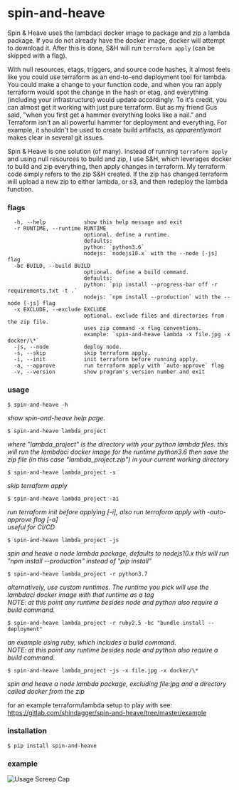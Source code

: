 # spin-and-heave  
  
Spin &amp; Heave uses the lambdaci docker image to package and zip a lambda package.
If you do not already have the docker image, docker will attempt to download it.
After this is done, S&amp;H will run `terraform apply` (can be skipped with a flag).  
  
With null resources, etags, triggers,
and source code hashes, it almost feels like you could use terraform as an end-to-end deployment
tool for lambda.  You could make a change to your function code, and when you ran
apply terraform would spot the change in the hash or etag, and everything (including
your infrastructure) would update accordingly. To it's credit, you can almost get it
working with just pure terraform. But as my friend Gus said, "when you first get a
hammer everything looks like a nail." and Terraform isn't an all powerful hammer for
deployment and everything. For example, it shouldn't be used to create build
artifacts, as *apparentlymart* makes clear in several git issues.  

Spin &amp; Heave is one solution (of many). Instead of running `terraform apply` 
and using null resources to build and zip, I use S&amp;H, which leverages docker to 
build and zip everything, then apply changes in terraform. My terraform code simply 
refers to the zip S&amp;H created. If the zip has changed terraform will upload a new 
zip to either lambda, or s3, and then redeploy the lambda function.   
  
### flags  
```
  -h, --help            show this help message and exit
  -r RUNTIME, --runtime RUNTIME
                        optional. define a runtime.
                        defaults:
                        python: `python3.6`
                        nodejs: `nodejs10.x` with the --node [-js] flag
  -bc BUILD, --build BUILD
                        optional. define a build command.
                        defaults:
                        python: `pip install --progress-bar off -r requirements.txt -t .`
                        nodejs: `npm install --production` with the --node [-js] flag
  -x EXCLUDE, --exclude EXCLUDE
                        optional. exclude files and directories from the zip file.
                        uses zip command -x flag conventions.
                        example: `spin-and-heave lambda -x file.jpg -x docker/\*`
  -js, --node           deploy node.
  -s, --skip            skip terraform apply.
  -i, --init            init terraform before running apply.
  -a, --approve         run terraform apply with `auto-approve` flag
  -v, --version         show program's version number and exit
```
  
### usage  
  
`$ spin-and-heave -h`  
  
*show spin-and-heave help page.*   
  
`$ spin-and-heave lambda_project`  

*where "lambda_project" is the directory with your python lambda files.
this will run the lambdaci docker image for the runtime python3.6
then save the zip file (in this case "lambda_project.zip") in your current
working directory*  
  
`$ spin-and-heave lambda_project -s`  
  
*skip terraform apply*  
    
`$ spin-and-heave lambda_project -ai`  
  
*run terraform init before applying \[-i\], also run terraform apply with -auto-approve flag \[-a\]  
useful for CI/CD*   
  
`$ spin-and-heave lambda_project -js`  
  
*spin and heave a node lambda package, defaults to nodejs10.x
this will run "npm install --production" instead of "pip install"*  
  
`$ spin-and-heave lambda_project -r python3.7`  
  
*alternatively, use custom runtimes. The runtime you pick will use the lambdaci docker image with that runtime as a tag  
NOTE: at this point any runtime besides node and python also require a build command.*  
  
`$ spin-and-heave lambda_project -r ruby2.5 -bc "bundle install --deployment"`  
  
*an example using ruby, which includes a build command.   
NOTE: at this point any runtime besides node and python also 
require a build command.*   

`$ spin-and-heave lambda_project -js -x file.jpg -x docker/\*`  
  
*spin and heave a node lambda package, excluding file.jpg and a directory called docker from the zip*  
  
for an example terraform/lambda setup to play with see:  
https://gitlab.com/shindagger/spin-and-heave/tree/master/example  

### installation  
  
`$ pip install spin-and-heave`  
  
### example    

![Usage Screep Cap][screencap]

[screencap]: https://believe-it-or-not-im-walking-on-air.s3.amazonaws.com/sah_screen_cap.jpg "Usage Screen Cap"
